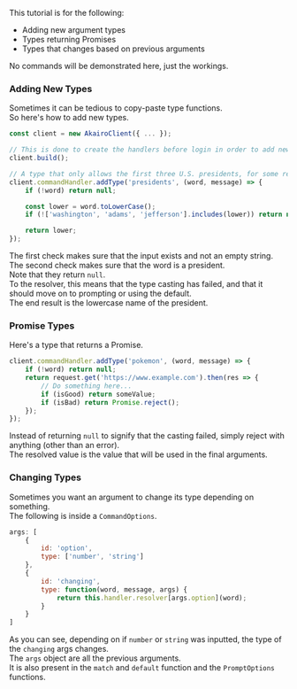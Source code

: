 This tutorial is for the following:

- Adding new argument types
- Types returning Promises
- Types that changes based on previous arguments

No commands will be demonstrated here, just the workings.  

### Adding New Types

Sometimes it can be tedious to copy-paste type functions.  
So here's how to add new types.  

```js
const client = new AkairoClient({ ... });

// This is done to create the handlers before login in order to add new types.
client.build();

// A type that only allows the first three U.S. presidents, for some reason.
client.commandHandler.addType('presidents', (word, message) => {
    if (!word) return null;

    const lower = word.toLowerCase();
    if (!['washington', 'adams', 'jefferson'].includes(lower)) return null;

    return lower;
});
```

The first check makes sure that the input exists and not an empty string.  
The second check makes sure that the word is a president.  
Note that they return `null`.  
To the resolver, this means that the type casting has failed, and that it should move on to prompting or using the default.  
The end result is the lowercase name of the president.  

### Promise Types

Here's a type that returns a Promise.  

```js
client.commandHandler.addType('pokemon', (word, message) => {
    if (!word) return null;
    return request.get('https://www.example.com').then(res => {
        // Do something here...
        if (isGood) return someValue;
        if (isBad) return Promise.reject();
    });
});
```

Instead of returning `null` to signify that the casting failed, simply reject with anything (other than an error).  
The resolved value is the value that will be used in the final arguments.  

### Changing Types

Sometimes you want an argument to change its type depending on something.  
The following is inside a `CommandOptions`.  

```js
args: [
    {
        id: 'option',
        type: ['number', 'string']
    },
    {
        id: 'changing',
        type: function(word, message, args) {
            return this.handler.resolver[args.option](word);
        }
    }
]
```

As you can see, depending on if `number` or `string` was inputted, the type of the `changing` args changes.  
The `args` object are all the previous arguments.  
It is also present in the `match` and `default` function and the `PromptOptions` functions.  
